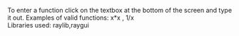 To enter a function click on the textbox at the bottom of the screen and type it out.
Examples of valid functions: x*x , 1/x  
Libraries used: raylib,raygui

